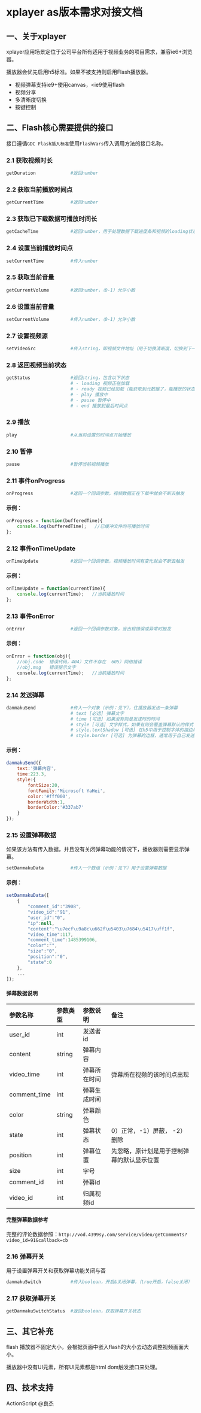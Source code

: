 # xplayer as版本需求对接文档

## 一、关于xplayer

xplayer应用场景定位于公司平台所有适用于视频业务的项目需求，兼容ie6+浏览器。

播放器会优先启用h5标准。如果不被支持则启用Flash播放器。

- 视频弹幕支持ie9+使用canvas，<ie9使用flash
- 视频分享
- 多清晰度切换
- 按键控制


## 二、Flash核心需要提供的接口

接口遵循`GDC Flash插入标准`使用`FlashVars`传入调用方法的接口名称。

### 2.1 获取视频时长

```bash
getDuration             #返回number
```


### 2.2 获取当前播放时间点

```bash
getCurrentTime          #返回number
```


### 2.3 获取已下载数据可播放时间长

```bash
getCacheTime            #返回number，用于处理数据下载进度条和视频的loading状态判断
```


### 2.4 设置当前播放时间点

```bash
setCurrentTime          #传入number
```


### 2.5 获取当前音量

```bash
getCurrentVolume        #返回number，（0-1）允许小数
```


### 2.6 设置当前音量

```bash
setCurrentVolume        #传入number，（0-1）允许小数
```


### 2.7 设置视频源

```bash
setVideoSrc             #传入string，即视频文件地址（用于切换清晰度，切换到下一个视频等...）
```

### 2.8 返回视频当前状态
```bash
getStatus               #返回string，包含以下状态
                        # - loading 视频正在加载
                        # - ready 视频已经加载（能获取到元数据了，能播放的状态）
                        # - play 播放中
                        # - pause 暂停中
                        # - end 播放到最后时间点
```

### 2.9 播放
```bash
play                    #从当前设置的时间点开始播放
```

### 2.10 暂停
```bash
pause                   #暂停当前视频播放
```

### 2.11 事件onProgress

```bash
onProgress              #返回一个回调参数，视频数据正在下载中就会不断去触发
```

#### 示例：
```javascript
onProgress = function(bufferedTime){
    console.log(bufferedTime);   //已缓冲文件的可播放时间
};
```

### 2.12 事件onTimeUpdate

```bash
onTimeUpdate            #返回一个回调参数，视频播放时间有变化就会不断去触发
```

#### 示例：
```javascript
onTimeUpdate = function(currentTime){
    console.log(currentTime);   //当前播放时间
};
```

### 2.13 事件onError

```bash
onError                 #返回一个回调参数对象，当出现错误或异常时触发
```

#### 示例：
```javascript
onError = function(obj){
    //obj.code  错误代码，404）文件不存在  605）网络错误
    //obj.msg   错误提示文字
    console.log(currentTime);   //当前播放时间
};
```

### 2.14 发送弹幕
```bash
danmakuSend             #传入一个对象（示例：见下），往播放器发送一条弹幕
                        # text [必选] 弹幕文字
                        # time [可选] 如果没有则是发送时的时间
                        # style [可选] 文字样式，如果有则会覆盖弹幕默认的样式
                        # style.textShadow [可选] 在h5中用于控制字体的描边用的，flash中可以忽略
                        # style.border [可选] 为弹幕的边框，通常用于自己发送的弹幕高亮显示
```

#### 示例：

```javascript
danmakuSend({
    text:'弹幕内容',
    time:223.3,
    style:{
        fontSize:20,
        fontFamily:'Microsoft YaHei',
        color:'#fff000',
        borderWidth:1,
        borderColor:'#337ab7'
    }
});
```

### 2.15 设置弹幕数据

如果该方法有传入数据，并且没有关闭弹幕功能的情况下，播放器则需要显示弹幕。
```bash
setDanmakuData          #传入一个数组（示例：见下）用于设置弹幕数据
```

#### 示例：

```javascript
setDanmakuData([
    {
        "comment_id":"3908",
        "video_id":"91",
        "user_id":"0",
        "ip":null,
        "content":"\u7ecf\u9a8c\u662f\u5403\u7684\u5417\uff1f",
        "video_time":117,
        "comment_time":1485399106,
        "color":"",
        "size":"0",
        "position":"0",
        "state":0
    },
    ...
]);
```

#### 弹幕数据说明

|参数名称|参数类型|参数说明|备注|
|:--|:--|:--|:--|
|user_id|int|发送者id||
|content|string|弹幕内容||
|video_time|int|弹幕所在时间|弹幕所在视频的该时间点出现|
|comment_time|int|弹幕生成时间||
|color|string|弹幕颜色||
|state|int|弹幕状态|0）正常，-1）屏蔽， -2）删除|
|position|int|弹幕位置|先忽略，原计划是用于控制弹幕的默认显示位置|
|size|int|字号||
|comment_id|int|弹幕id||
|video_id|int|归属视频id||


#### 完整弹幕数据参考

完整的评论数据参照：`http://vod.4399sy.com/service/video/getComments?video_id=91&callback=cb`


### 2.16 弹幕开关

用于设置弹幕开关和获取弹幕功能关闭与否

```bash
danmakuSwitch           #传入boolean，开启&关闭弹幕，（true开启，false关闭）
```

### 2.17 获取弹幕开关

```bash
getDanmakuSwitchStatus  #返回boolean，获取弹幕开关状态
```


## 三、其它补充

flash 播放器不固定大小，会根据页面中嵌入flash的大小去动态调整视频画面大小。

播放器中没有UI元素，所有UI元素都是html dom触发接口来处理。


## 四、技术支持

ActionScript  @良杰
